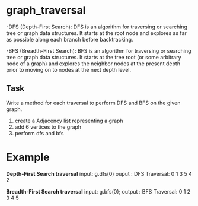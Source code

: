 # graph_traversal
-DFS (Depth-First Search): DFS is an algorithm for traversing or searching tree or graph data structures. It starts at the root node and explores as far as possible along each branch before backtracking.

-BFS (Breadth-First Search): BFS is an algorithm for traversing or searching tree or graph data structures. It starts at the tree root (or some arbitrary node of a graph) and explores the neighbor nodes at the present depth prior to moving on to nodes at the next depth level.
## Task
Write a method for each traversal to perform DFS and BFS on the given graph.
1. create a Adjacency list representing a graph
2. add 6 vertices to the graph
3. perform dfs and bfs

# Example
**Depth-First Search traversal**
input: g.dfs(0)
ouput : DFS Traversal: 0 1 3 5 4 2 

**Breadth-First Search traversal**
input: g.bfs(0);
output : BFS Traversal: 0 1 2 3 4 5 
